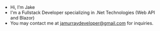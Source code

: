 - Hi, I’m Jake
- I'm a Fullstack Developer specializing in .Net Technologies (Web API and Blazor)
- You may contact me at jamurraydeveloper@gmail.com for inquiries.

<!---
JakeMurrayDev/JakeMurrayDev is a ✨ special ✨ repository because its `README.md` (this file) appears on your GitHub profile.
You can click the Preview link to take a look at your changes.
--->
